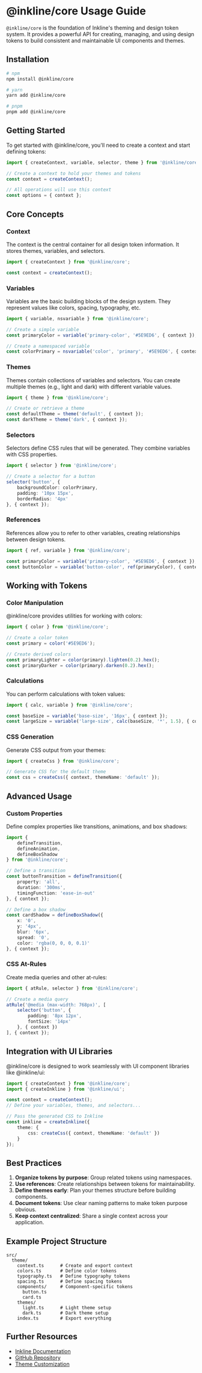 # @inkline/core Usage Guide

`@inkline/core` is the foundation of Inkline's theming and design token system. It provides a powerful API for creating, managing, and using design tokens to build consistent and maintainable UI components and themes.

## Installation

```bash
# npm
npm install @inkline/core

# yarn
yarn add @inkline/core

# pnpm
pnpm add @inkline/core
```

## Getting Started

To get started with @inkline/core, you'll need to create a context and start defining tokens:

```typescript
import { createContext, variable, selector, theme } from '@inkline/core';

// Create a context to hold your themes and tokens
const context = createContext();

// All operations will use this context
const options = { context };
```

## Core Concepts

### Context

The context is the central container for all design token information. It stores themes, variables, and selectors.

```typescript
import { createContext } from '@inkline/core';

const context = createContext();
```

### Variables

Variables are the basic building blocks of the design system. They represent values like colors, spacing, typography, etc.

```typescript
import { variable, nsvariable } from '@inkline/core';

// Create a simple variable
const primaryColor = variable('primary-color', '#5E9ED6', { context });

// Create a namespaced variable
const colorPrimary = nsvariable('color', 'primary', '#5E9ED6', { context });
```

### Themes

Themes contain collections of variables and selectors. You can create multiple themes (e.g., light and dark) with different variable values.

```typescript
import { theme } from '@inkline/core';

// Create or retrieve a theme
const defaultTheme = theme('default', { context });
const darkTheme = theme('dark', { context });
```

### Selectors

Selectors define CSS rules that will be generated. They combine variables with CSS properties.

```typescript
import { selector } from '@inkline/core';

// Create a selector for a button
selector('button', {
    backgroundColor: colorPrimary,
    padding: '10px 15px',
    borderRadius: '4px'
}, { context });
```

### References

References allow you to refer to other variables, creating relationships between design tokens.

```typescript
import { ref, variable } from '@inkline/core';

const primaryColor = variable('primary-color', '#5E9ED6', { context });
const buttonColor = variable('button-color', ref(primaryColor), { context });
```

## Working with Tokens

### Color Manipulation

@inkline/core provides utilities for working with colors:

```typescript
import { color } from '@inkline/core';

// Create a color token
const primary = color('#5E9ED6');

// Create derived colors
const primaryLighter = color(primary).lighten(0.2).hex();
const primaryDarker = color(primary).darken(0.2).hex();
```

### Calculations

You can perform calculations with token values:

```typescript
import { calc, variable } from '@inkline/core';

const baseSize = variable('base-size', '16px', { context });
const largeSize = variable('large-size', calc(baseSize, '*', 1.5), { context });
```

### CSS Generation

Generate CSS output from your themes:

```typescript
import { createCss } from '@inkline/core';

// Generate CSS for the default theme
const css = createCss({ context, themeName: 'default' });
```

## Advanced Usage

### Custom Properties

Define complex properties like transitions, animations, and box shadows:

```typescript
import { 
    defineTransition,
    defineAnimation,
    defineBoxShadow 
} from '@inkline/core';

// Define a transition
const buttonTransition = defineTransition({
    property: 'all',
    duration: '300ms',
    timingFunction: 'ease-in-out'
}, { context });

// Define a box shadow
const cardShadow = defineBoxShadow({
    x: '0',
    y: '4px',
    blur: '6px',
    spread: '0',
    color: 'rgba(0, 0, 0, 0.1)'
}, { context });
```

### CSS At-Rules

Create media queries and other at-rules:

```typescript
import { atRule, selector } from '@inkline/core';

// Create a media query
atRule('@media (max-width: 768px)', [
    selector('button', {
        padding: '8px 12px',
        fontSize: '14px'
    }, { context })
], { context });
```

## Integration with UI Libraries

@inkline/core is designed to work seamlessly with UI component libraries like @inkline/ui:

```typescript
import { createContext } from '@inkline/core';
import { createInkline } from '@inkline/ui';

const context = createContext();
// Define your variables, themes, and selectors...

// Pass the generated CSS to Inkline
const inkline = createInkline({
    theme: {
        css: createCss({ context, themeName: 'default' })
    }
});
```

## Best Practices

1. **Organize tokens by purpose**: Group related tokens using namespaces.
2. **Use references**: Create relationships between tokens for maintainability.
3. **Define themes early**: Plan your themes structure before building components.
4. **Document tokens**: Use clear naming patterns to make token purpose obvious.
5. **Keep context centralized**: Share a single context across your application.

## Example Project Structure

```
src/
  theme/
    context.ts      # Create and export context
    colors.ts       # Define color tokens
    typography.ts   # Define typography tokens
    spacing.ts      # Define spacing tokens
    components/     # Component-specific tokens
      button.ts
      card.ts
    themes/
      light.ts      # Light theme setup
      dark.ts       # Dark theme setup
    index.ts        # Export everything
```

## Further Resources

- [Inkline Documentation](https://inkline.io/docs)
- [GitHub Repository](https://github.com/inkline/inkline)
- [Theme Customization](https://inkline.io/docs/customization)
